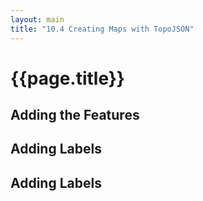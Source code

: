 ```yaml
---
layout: main
title: "10.4 Creating Maps with TopoJSON"
---
```


{{page.title}}
==============

<!-- Include the TopoJSON library and the map styles -->
<script src='{{ site.baseurl}}/assets/js/lib/topojson.js'></script>
<link href='{{ site.baseurl}}/chapter10/greenland.css' rel='stylesheet'>


Adding the Features
-------------------

<div id="map01"></div>

<script type="text/javascript">
    var url = '{{site.baseurl}}/chapter10/data/greenland.topojson',
        width  = 600,
        height = 600,
        margin = 0;

    d3.json(url, function(error, data) {

        // Handle errors getting and parsing the GeoJSON data
        if (error) { return error; }

        // Create the SVG container
        var div = d3.select('#map01'),
            svg = div.append('svg')
                .attr('width', width + 2 * margin)
                .attr('height', height + 2 * margin),
            gmap = svg.append('g')
                .attr('class', 'map')
                .attr('transform', 'translate(' + [margin, margin] + ')');

        // Add the background rectangle
        gmap.append('rect')
            .attr('width', width)
            .attr('height', height)
            .attr('class', 'ocean');

        // Read the TopoJSON object 'greenland' and create GeoJSON feature
        var geodata = topojson.feature(data, data.objects.greenland),
            features = geodata.features;

        // Projection
        // ----------

        // Get the geographic bounds, centroid and angular extent of the
        // feature to compute the projection scale
        var geoCenter = d3.geo.centroid(geodata),
            geoBounds = d3.geo.bounds(geodata),
            geoDistance = d3.geo.distance(geoBounds[0], geoBounds[1]),
            scale = width / geoDistance;

        // Create an instance of the projection
        var projection = d3.geo.mercator()
                .scale(scale)
                .translate([width / 2, height / 2])
                .rotate([-geoCenter[0], -geoCenter[1]]);

        // Features
        // --------

        // Create and configure the path generator
        var pathGenerator = d3.geo.path()
            .projection(projection);

        // Select the feature paths and bind them to the features array
        var featurePaths = gmap.selectAll('path.feature').data(features);

        // Append the paths on enter, and set the class to feature
        featurePaths.enter().append('path')
            .attr('class', 'feature');

        // Update the feature path
        featurePaths
            .attr('d', function(d) { return pathGenerator(d); });

        // Generate parallel and meridian lines
        var graticule = d3.geo.graticule()
            .step([10, 5]);

        // Append the path to the map
        gmap.append('path')
            .attr('d', pathGenerator(graticule()))
            .attr('class', 'graticule');
    });
</script>


Adding Labels
-------------

<div id="map02"></div>

<script type="text/javascript">
    d3.json(url, function(error, geodata) {

        // Handle errors getting and parsing the GeoJSON data
        if (error) { return error; }

        // Create the SVG container
        var div = d3.select('#map02'),
            svg = div.append('svg')
                .attr('width', width + 2 * margin)
                .attr('height', height + 2 * margin),
            gmap = svg.append('g')
                .attr('class', 'map')
                .attr('transform', 'translate(' + [margin, margin] + ')');

        // Background rectangle
        gmap.append('rect')
            .attr('width', width)
            .attr('height', height)
            .attr('class', 'ocean');

        // Projection
        // ----------

        var data = topojson.feature(geodata, geodata.objects.greenland),
            features = data.features;

        // Compute geographic bounds and centroid
        var geoCenter = d3.geo.centroid(data),
            geoBounds = d3.geo.bounds(data),
            geoDistance = d3.geo.distance(geoBounds[0], geoBounds[1]);

        var scale = width / geoDistance;

        // Create an instance of the projection
        var projection = d3.geo.mercator()
                .scale(scale)
                .translate([width / 2, height / 2])
                .rotate([-geoCenter[0], -geoCenter[1]]);

        // Create an instance of the path generator and set its projection
        var path = d3.geo.path()
            .projection(projection);

        // Select the feature paths and bind them to the features array
        var featurePaths = gmap.selectAll('path.feature')
            .data(features);

        // Append the paths on enter, and set the class to feature
        featurePaths.enter().append('path').attr('class', 'feature');

        // Update the feature path
        featurePaths.attr('d', function(d) { return path(d); });

        // Generate parallel and meridian lines
        var graticule = d3.geo.graticule();

        // Append the path to the map
        gmap.append('path')
            .attr('d', path(graticule()))
            .attr('class', 'graticule');

        function population(d) {
            return d.properties.POP_MAX;
        }

        // Labels
        var places = topojson.feature(geodata, geodata.objects.places),
            placeFeatures = places.features;

        var placeLabels = gmap.selectAll('text.place')
            .data(placeFeatures.filter(function(d) { return population(d) > 1e3; }));

        // Labels
        placeLabels.enter().append('text').attr('class', 'place');

        placeLabels
            .attr('x', function(d) { return projection(d.geometry.coordinates)[0]; })
            .attr('y', function(d) { return projection(d.geometry.coordinates)[1]; })
            .attr('text-anchor', 'middle')
            .text(function(d) { return d.properties.NAMEASCII; });


    });
</script>


Adding Labels
-------------

<div id="map03"></div>

<script type="text/javascript">
    d3.json(url, function(error, geodata) {

        // Handle errors getting and parsing the GeoJSON data
        if (error) { return error; }

        // Create the SVG container
        var div = d3.select('#map03'),
            svg = div.append('svg')
                .attr('width', width + 2 * margin)
                .attr('height', height + 2 * margin),
            gmap = svg.append('g')
                .attr('class', 'map')
                .attr('transform', 'translate(' + [margin, margin] + ')');

        // Background rectangle
        gmap.append('rect')
            .attr('width', width)
            .attr('height', height)
            .attr('class', 'ocean');

        // Projection
        // ----------

        var data = topojson.feature(geodata, geodata.objects.greenland),
            features = data.features;

        // Compute geographic bounds and centroid
        var geoCenter = d3.geo.centroid(data),
            geoBounds = d3.geo.bounds(data),
            geoDistance = d3.geo.distance(geoBounds[0], geoBounds[1]);

        var scale = width / geoDistance;

        // Create an instance of the projection
        var projection = d3.geo.mercator()
                .scale(scale)
                .translate([width / 2, height / 2])
                .rotate([-geoCenter[0], -geoCenter[1]]);

        // Create an instance of the path generator and set its projection
        var path = d3.geo.path()
            .projection(projection);

        // Select the feature paths and bind them to the features array
        var featurePaths = gmap.selectAll('path.feature')
            .data(features);

        // Append the paths on enter, and set the class to feature
        featurePaths.enter().append('path').attr('class', 'feature');

        // Update the feature path
        featurePaths.attr('d', function(d) { return path(d); });

        // Generate parallel and meridian lines
        var graticule = d3.geo.graticule();

        // Append the path to the map
        gmap.append('path')
            .attr('d', path(graticule()))
            .attr('class', 'graticule');


        // Labels
        var places = topojson.feature(geodata, geodata.objects.places),
            placeFeatures = places.features;

        var placePaths = gmap.selectAll('path.place').data(placeFeatures);

        function population(d) {
            return d.properties.POP_MAX;
        }

        var rScale = d3.scale.sqrt()
            .domain([0, d3.max(placeFeatures, population)])
            .rangeRound([2, 26]);

        var path = d3.geo.path()
            .projection(projection)
            .pointRadius(function(d) { return rScale(population(d)); });

        placePaths.enter().append('path')
            .attr('class', 'place');

        placePaths
            .attr('d', path);

        // Labels
        // ------


        var fontSize = d3.scale.sqrt()
            .domain([0, d3.max(placeFeatures, population)])
            .rangeRound([8, 16]);

        var placeLabels = gmap.selectAll('text.place')
            .data(placeFeatures.filter(function(d) { return population(d) > 1e3; }));

        // Labels
        placeLabels.enter().append('text').attr('class', 'place');

        placeLabels
            .each(function(d) { d.pos = projection(d.geometry.coordinates); })
            .attr('x', function(d) {
                var dx = rScale(population(d)) + 6;
                return (d.pos[0] > width / 2) ? d.pos[0] + dx : d.pos[0] - dx;
            })
            .attr('y', function(d) { return d.pos[1]; })
            .attr('text-anchor', function(d) { return (d.pos[0] > width / 2) ? 'start' : 'end'; })
            .attr('font-size', function(d) {
                return fontSize(population(d)) + 'px';
            })
            .text(function(d) { return d.properties.NAMEASCII; });


    });
</script>

